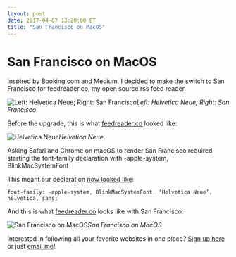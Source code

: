 ```yaml
---
layout: post
date: 2017-04-07 13:20:00 ET
title: "San Francisco on MacOS"
---
```

# San Francisco on MacOS

Inspired by Booking.com and Medium, I decided to make the switch to San Francisco for feedreader.co, my open source rss feed reader.

![Left: Helvetica Neue; Right: San Francisco](https://cdn-images-1.medium.com/max/3368/1*IoMb_CLZFoRVHq4hIGWHww.png)*Left: Helvetica Neue; Right: San Francisco*

Before the upgrade, this is what [feedreader.co](http://feedreader.co) looked like:

![Helvetica Neue](https://cdn-images-1.medium.com/max/3368/1*iCLtykx2cUifivWuZFx0iQ.png)*Helvetica Neue*

Asking Safari and Chrome on macOS to render San Francisco required starting the font-family declaration with -apple-system, BlinkMacSystemFont

This meant our declaration [now looked like](https://github.com/feedreaderco/web/commit/16b7ec8eaa2a9a5b4f051a0d89d49577dc1171d6):

    font-family: -apple-system, BlinkMacSystemFont, ‘Helvetica Neue’, helvetica, sans;

And this is what [feedreader.co](https://feedreader.co) looks like with San Francisco:

![San Francisco on MacOS](https://cdn-images-1.medium.com/max/3324/1*RK4VriGl17u2AEKpqjjZeA.png)*San Francisco on MacOS*

Interested in following all your favorite websites in one place? [Sign up here](https://feedreader.co/) or just [email me](mailto:arpith@feedreader.co)!
